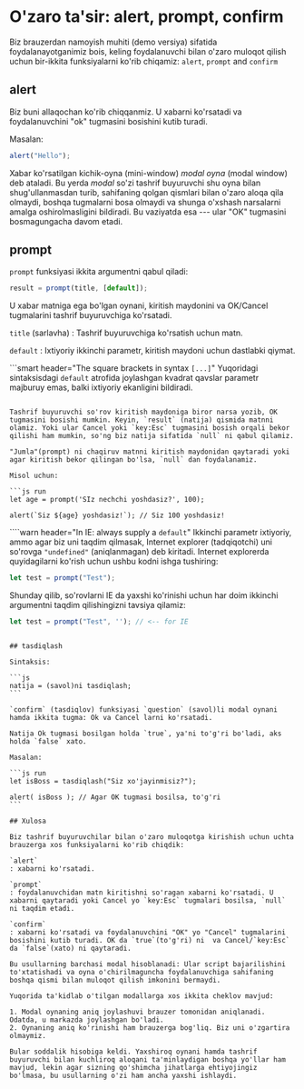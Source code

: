 # O'zaro ta'sir: alert, prompt, confirm

Biz brauzerdan namoyish muhiti (demo versiya) sifatida foydalanayotganimiz bois, keling foydalanuvchi bilan o'zaro muloqot qilish uchun bir-ikkita funksiyalarni ko'rib chiqamiz: `alert`, `prompt` and `confirm`

## alert

Biz buni allaqochan ko'rib chiqqanmiz. U xabarni ko'rsatadi va foydalanuvchini "ok" tugmasini bosishini kutib turadi. 

Masalan:

```js run
alert("Hello");
```

Xabar ko'rsatilgan kichik-oyna (mini-window) *modal oyna* (modal window) deb ataladi. Bu yerda *modal* so'zi tashrif buyuruvchi shu oyna bilan shug'ullanmasdan turib, sahifaning qolgan qismlari bilan o'zaro aloqa qila olmaydi, boshqa tugmalarni bosa olmaydi va shunga o'xshash narsalarni amalga oshirolmasligini bildiradi. Bu vaziyatda esa --- ular "OK" tugmasini bosmagungacha davom etadi. 

## prompt

`prompt` funksiyasi ikkita argumentni qabul qiladi:

```js no-beautify
result = prompt(title, [default]);
```

U xabar matniga ega bo'lgan oynani, kiritish maydonini va OK/Cancel tugmalarini tashrif buyuruvchiga ko'rsatadi.

`title` (sarlavha)
: Tashrif buyuruvchiga ko'rsatish uchun matn.

`default`
: Ixtiyoriy ikkinchi parametr, kiritish maydoni uchun dastlabki qiymat.

```smart header="The square brackets in syntax `[...]`"
Yuqoridagi sintaksisdagi `default` atrofida joylashgan kvadrat qavslar parametr majburuy emas, balki ixtiyoriy ekanligini bildiradi. 
```

Tashrif buyuruvchi so'rov kiritish maydoniga biror narsa yozib, OK tugmasini bosishi mumkin. Keyin, `result` (natija) qismida matnni olamiz. Yoki ular Cancel yoki `key:Esc` tugmasini bosish orqali bekor qilishi ham mumkin, so'ng biz natija sifatida `null` ni qabul qilamiz. 

"Jumla"(prompt) ni chaqiruv matnni kiritish maydonidan qaytaradi yoki agar kiritish bekor qilingan bo'lsa, `null` dan foydalanamiz. 

Misol uchun:

```js run
let age = prompt('SIz nechchi yoshdasiz?', 100);

alert(`Siz ${age} yoshdasiz!`); // Siz 100 yoshdasiz!
```

````warn header="In IE: always supply a `default`"
Ikkinchi parametr ixtiyoriy, ammo agar biz uni taqdim qilmasak, Internet explorer (tadqiqotchi) uni so'rovga `"undefined"` (aniqlanmagan) deb kiritadi.
Internet explorerda quyidagilarni ko'rish uchun ushbu kodni ishga tushiring:

```js run
let test = prompt("Test");
```

Shunday qilib, so'rovlarni IE da yaxshi ko'rinishi uchun har doim ikkinchi argumentni taqdim qilishingizni tavsiya qilamiz:

```js run
let test = prompt("Test", ''); // <-- for IE
```
````

## tasdiqlash

Sintaksis:

```js
natija = (savol)ni tasdiqlash;
```

`confirm` (tasdiqlov) funksiyasi `question` (savol)li modal oynani hamda ikkita tugma: Ok va Cancel larni ko'rsatadi.

Natija Ok tugmasi bosilgan holda `true`, ya'ni to'g'ri bo'ladi, aks holda `false` xato.

Masalan:

```js run
let isBoss = tasdiqlash("Siz xo'jayinmisiz?");

alert( isBoss ); // Agar OK tugmasi bosilsa, to'g'ri
```

## Xulosa

Biz tashrif buyuruvchilar bilan o'zaro muloqotga kirishish uchun uchta brauzerga xos funksiyalarni ko'rib chiqdik:

`alert`
: xabarni ko'rsatadi.

`prompt`
: foydalanuvchidan matn kiritishni so'ragan xabarni ko'rsatadi. U xabarni qaytaradi yoki Cancel yo `key:Esc` tugmalari bosilsa, `null` ni taqdim etadi.  

`confirm`
: xabarni ko'rsatadi va foydalanuvchini "OK" yo "Cancel" tugmalarini bosishini kutib turadi. OK da `true`(to'g'ri) ni  va Cancel/`key:Esc` da `false`(xato) ni qaytaradi.

Bu usullarning barchasi modal hisoblanadi: Ular script bajarilishini to'xtatishadi va oyna o'chirilmaguncha foydalanuvchiga sahifaning boshqa qismi bilan muloqot qilish imkonini bermaydi. 

Yuqorida ta'kidlab o'tilgan modallarga xos ikkita cheklov mavjud:

1. Modal oynaning aniq joylashuvi brauzer tomonidan aniqlanadi. Odatda, u markazda joylashgan bo'ladi. 
2. Oynaning aniq ko'rinishi ham brauzerga bog'liq. Biz uni o'zgartira olmaymiz. 

Bular soddalik hisobiga keldi. Yaxshiroq oynani hamda tashrif buyuruvchi bilan kuchliroq aloqani ta'minlaydigan boshqa yo'llar ham mavjud, lekin agar sizning qo'shimcha jihatlarga ehtiyojingiz bo'lmasa, bu usullarning o'zi ham ancha yaxshi ishlaydi.  